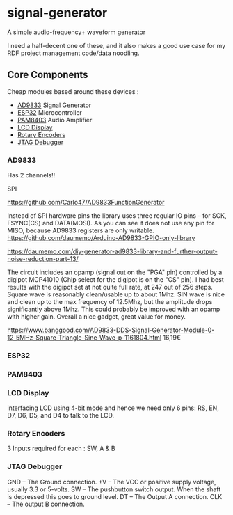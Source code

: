 # signal-generator

A simple audio-frequency+ waveform generator

I need a half-decent one of these, and it also makes a good use case for my RDF project management code/data noodling.

## Core Components

Cheap modules based around these devices :

- [AD9833](#ad9833) Signal Generator
- [ESP32](#esp32) Microcontroller
- [PAM8403](pam8403) Audio Amplifier
- [LCD Display](lcd-display)
- [Rotary Encoders](rotary-encoders)
- [JTAG Debugger](jtag-debugger)

### AD9833

Has 2 channels!!

SPI

https://github.com/Carlo47/AD9833FunctionGenerator

Instead of SPI hardware pins the library uses three regular IO pins – for SCK, FSYNC(CS) and DATA(MOSI). As you can see it does not use any pin for MISO, because AD9833 registers are only writable.
https://github.com/daumemo/Arduino-AD9833-GPIO-only-library

https://daumemo.com/diy-generator-ad9833-library-and-further-output-noise-reduction-part-13/

The circuit includes an opamp (signal out on the "PGA" pin) controlled by a digipot MCP41010 (Chip select for the digipot is on the "CS" pin). I had best results with the digipot set at not quite full rate, at 247 out of 256 steps. Square wave is reasonably clean/usable up to about 1Mhz. SIN wave is nice and clean up to the max frequency of 12.5Mhz, but the amplitude drops significantly above 1Mhz. This could probably be improved with an opamp with higher gain. Overall a nice gadget, great value for money.

https://www.banggood.com/AD9833-DDS-Signal-Generator-Module-0-12_5MHz-Square-Triangle-Sine-Wave-p-1161804.html
16,19€

### ESP32

### PAM8403

### LCD Display

interfacing LCD using 4-bit mode and hence we need only 6 pins: RS, EN, D7, D6, D5, and D4 to talk to the LCD.

### Rotary Encoders

3 Inputs required for each : SW, A & B

### JTAG Debugger

GND – The Ground connection.
+V – The VCC or positive supply voltage, usually 3.3 or 5-volts.
SW – The pushbutton switch output. When the shaft is depressed this goes to ground level.
DT – The Output A connection.
CLK – The output B connection.
